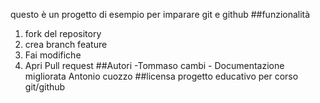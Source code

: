 questo è un progetto di esempio per imparare git e github
##funzionalità
1. fork del repository
2. crea branch feature
3. Fai modifiche
4. Apri Pull request
##Autori
-Tommaso cambi - Documentazione migliorata
Antonio cuozzo
##licensa
progetto educativo per corso git/github
